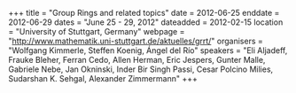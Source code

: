 +++
title = "Group Rings and related topics"
date = 2012-06-25
enddate = 2012-06-29
dates = "June 25 - 29, 2012"
dateadded = 2012-02-15
location = "University of Stuttgart, Germany"
webpage = "http://www.mathematik.uni-stuttgart.de/aktuelles/grrt/"
organisers = "Wolfgang Kimmerle, Steffen Koenig, Ángel del Río"
speakers = "Eli Aljadeff, Frauke Bleher, Ferran Cedo, Allen Herman, Eric Jespers, Gunter Malle, Gabriele Nebe, Jan Okninski, Inder Bir Singh Passi, Cesar Polcino Milies, Sudarshan K. Sehgal, Alexander Zimmermann"
+++
